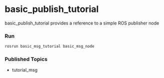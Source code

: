 # basic_publish_tutorial

basic_publish_tutorial provides a reference to a simple ROS publisher node

### Run

```bash
rosrun basic_msg_tutorial basic_msg_node
```

### Published Topics
- tutorial_msg
